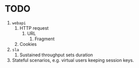 # TODO

1. `webapi`
    1. HTTP request
        1. URL
            1. <span class="todo">Fragment</span>
    1. <span class="todo">Cookies</span>
1. `sla`
    1. <span class="todo">Sustained throughput sets duration</span>
1. Stateful scenarios, e.g. virtual users keeping session keys.



